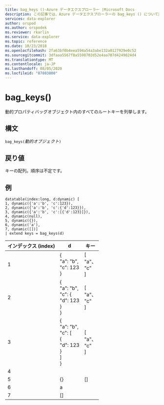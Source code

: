 ```yaml
---
title: bag_keys ()-Azure データエクスプローラー |Microsoft Docs
description: この記事では、Azure データエクスプローラーの bag_keys () について説明します。
services: data-explorer
author: orspod
ms.author: orspodek
ms.reviewer: rkarlin
ms.service: data-explorer
ms.topic: reference
ms.date: 10/23/2018
ms.openlocfilehash: 2fa63bf0b4eea594a54a3abe132a0127929e0c52
ms.sourcegitcommit: 3dfaaa5567f8a5598702d52e4aa787d4249824d4
ms.translationtype: MT
ms.contentlocale: ja-JP
ms.lasthandoff: 08/05/2020
ms.locfileid: "87803800"
---
```

# <a name="bag_keys"></a>bag_keys()

動的プロパティバッグオブジェクト内のすべてのルートキーを列挙します。

## <a name="syntax"></a>構文

`bag_keys(`*動的オブジェクト*`)`

## <a name="returns"></a>戻り値

キーの配列。順序は不定です。

## <a name="examples"></a>例

<!-- csl: https://help.kusto.windows.net/Samples -->
```
datatable(index:long, d:dynamic) [
1, dynamic({'a':'b', 'c':123}), 
2, dynamic({'a':'b', 'c':{'d':123}}),
3, dynamic({'a':'b', 'c':[{'d':123}]}),
4, dynamic(null),
5, dynamic({}),
6, dynamic('a'),
7, dynamic([])]
| extend keys = bag_keys(d)
```

|インデックス (index)|d|キー|
|---|---|---|
|1|{<br>  "a": "b",<br>  "c": 123<br>}|[<br>  "a"、<br>  "c"<br>]|
|2|{<br>  "a": "b",<br>  "c": {<br>    "d": 123<br>  }<br>}|[<br>  "a"、<br>  "c"<br>]|
|3|{<br>  "a": "b",<br>  "c": [<br>    {<br>      "d": 123<br>    }<br>  ]<br>}|[<br>  "a"、<br>  "c"<br>]|
|4|||
|5|{}|[]|
|6|a||
|7|[]||
